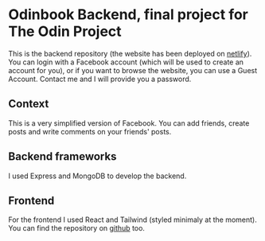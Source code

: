 # Odinbook Backend, final project for The Odin Project

This is the backend repository (the website has been deployed on [netlify](https://radiant-piroshki-78e42e.netlify.app)).
You can login with a Facebook account (which will be used to create an account for you), or if you want to browse the website, you can use a Guest Account. Contact me and I will provide you a password. 

## Context

This is a very simplified version of Facebook. You can add friends, create posts and write comments on your friends' posts. 

## Backend frameworks

I used Express and MongoDB to develop the backend.

## Frontend 

For the frontend I used React and Tailwind (styled minimaly at the moment). You can find the repository on [github](https://github.com/paposeco/odinbook) too.
